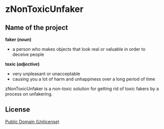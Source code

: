 # zNonToxicUnfaker

## Name of the project

**faker (*noun*)**
* a person who makes objects that look real or valuable in order to deceive people

**toxic (*adjective*)**
* very unpleasant or unacceptable
* causing you a lot of harm and unhappiness over a long period of time

zNonToxicUnfaker is a non-toxic solution for getting rid of toxic fakers by a process on unfakering.

## License

[Public Domain (Unlicense)](LICENSE.md)